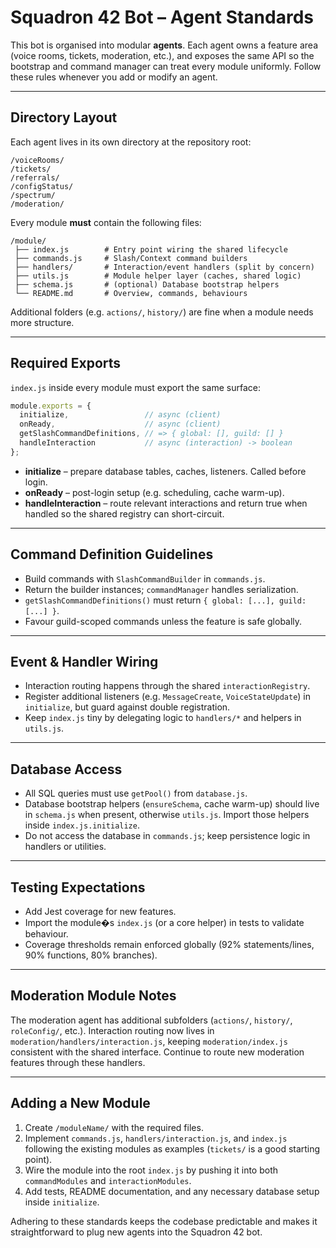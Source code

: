﻿# Squadron 42 Bot – Agent Standards

This bot is organised into modular **agents**. Each agent owns a feature area (voice rooms, tickets, moderation, etc.), and exposes the same API so the bootstrap and command manager can treat every module uniformly. Follow these rules whenever you add or modify an agent.

---

## Directory Layout

Each agent lives in its own directory at the repository root:

```text
/voiceRooms/
/tickets/
/referrals/
/configStatus/
/spectrum/
/moderation/
```

Every module **must** contain the following files:

```text
/module/
 ├── index.js        # Entry point wiring the shared lifecycle
 ├── commands.js     # Slash/Context command builders
 ├── handlers/       # Interaction/event handlers (split by concern)
 ├── utils.js        # Module helper layer (caches, shared logic)
 ├── schema.js       # (optional) Database bootstrap helpers
 └── README.md       # Overview, commands, behaviours
```

Additional folders (e.g. `actions/`, `history/`) are fine when a module needs more structure.

---

## Required Exports

`index.js` inside every module must export the same surface:

```js
module.exports = {
  initialize,                 // async (client)
  onReady,                    // async (client)
  getSlashCommandDefinitions, // => { global: [], guild: [] }
  handleInteraction           // async (interaction) -> boolean
};
```

* **initialize** – prepare database tables, caches, listeners. Called before login.
* **onReady** – post-login setup (e.g. scheduling, cache warm-up).
* **handleInteraction** – route relevant interactions and return true when handled so the shared registry can short-circuit.

---

## Command Definition Guidelines

* Build commands with `SlashCommandBuilder` in `commands.js`.
* Return the builder instances; `commandManager` handles serialization.
* `getSlashCommandDefinitions()` must return `{ global: [...], guild: [...] }`.
* Favour guild-scoped commands unless the feature is safe globally.

---

## Event & Handler Wiring

* Interaction routing happens through the shared `interactionRegistry`.
* Register additional listeners (e.g. `MessageCreate`, `VoiceStateUpdate`) in `initialize`, but guard against double registration.
* Keep `index.js` tiny by delegating logic to `handlers/*` and helpers in `utils.js`.

---

## Database Access

* All SQL queries must use `getPool()` from `database.js`.
* Database bootstrap helpers (`ensureSchema`, cache warm-up) should live in `schema.js` when present, otherwise `utils.js`. Import those helpers inside `index.js.initialize`.
* Do not access the database in `commands.js`; keep persistence logic in handlers or utilities.

---

## Testing Expectations

* Add Jest coverage for new features.
* Import the module�s `index.js` (or a core helper) in tests to validate behaviour.
* Coverage thresholds remain enforced globally (92% statements/lines, 90% functions, 80% branches).

---

## Moderation Module Notes

The moderation agent has additional subfolders (`actions/`, `history/`, `roleConfig/`, etc.).
Interaction routing now lives in `moderation/handlers/interaction.js`, keeping `moderation/index.js` consistent with the shared interface. Continue to route new moderation features through these handlers.

---

## Adding a New Module

1. Create `/moduleName/` with the required files.
2. Implement `commands.js`, `handlers/interaction.js`, and `index.js` following the existing modules as examples (`tickets/` is a good starting point).
3. Wire the module into the root `index.js` by pushing it into both `commandModules` and `interactionModules`.
4. Add tests, README documentation, and any necessary database setup inside `initialize`.

Adhering to these standards keeps the codebase predictable and makes it straightforward to plug new agents into the Squadron 42 bot.
